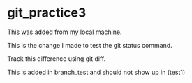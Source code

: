# git_practice3
This was added from my local machine.

This is the change I made to test the git status command.

Track this difference using git diff.

This is added in branch_test and should not show up in (test1)
